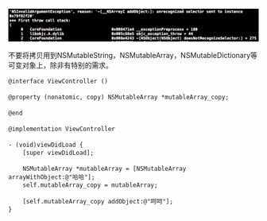 ![](/assets/bug.png)

不要将拷贝用到NSMutableString，NSMutableArray，NSMutableDictionary等可变对象上，除非有特别的需求。

```
@interface ViewController ()

@property (nonatomic, copy) NSMutableArray *mutableArray_copy;

@end

@implementation ViewController

- (void)viewDidLoad {
    [super viewDidLoad];

    NSMutableArray *mutableArray = [NSMutableArray arrayWithObject:@"哈哈"];
    self.mutableArray_copy = mutableArray;

    [self.mutableArray_copy addObject:@"呵呵"];
}
```



